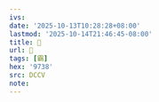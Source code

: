 ```yaml
---
ivs:
date: '2025-10-13T10:28:28+08:00'
lastmod: '2025-10-14T21:46:45-08:00'
title: 􂑡
url: 􂑡
tags: [霸]
hex: '9738'
src: DCCV
note:
---
```

